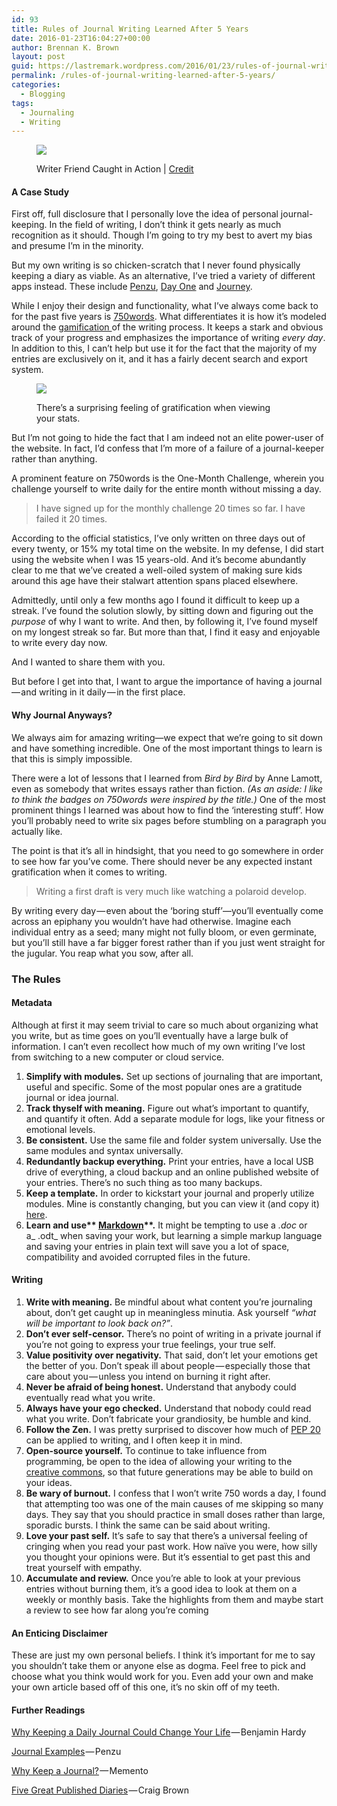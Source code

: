 ```yaml
---
id: 93
title: Rules of Journal Writing Learned After 5 Years
date: 2016-01-23T16:04:27+00:00
author: Brennan K. Brown
layout: post
guid: https://lastremark.wordpress.com/2016/01/23/rules-of-journal-writing-learned-after-5-years/
permalink: /rules-of-journal-writing-learned-after-5-years/
categories:
  - Blogging
tags:
  - Journaling
  - Writing
---
```


<figure class="wp-caption"> 

<img data-width="4272" data-height="2848" src="https://cdn-images-1.medium.com/max/2560/1*eAXPyxpGwlXIqYyJvTEt3w.jpeg" /> <figcaption class="wp-caption-text">Writer Friend Caught in Action | <a href="https://www.flickr.com/photos/iamroco/6880096005" target="_blank" rel="noopener noreferrer">Credit</a></figcaption></figure> 



#### A Case Study

<span>F</span>irst off, full disclosure that I personally love the idea of personal journal-keeping. In the field of writing, I don’t think it gets nearly as much recognition as it should. Though I’m going to try my best to avert my bias and presume I’m in the minority.

But my own writing is so chicken-scratch that I never found physically keeping a diary as viable. As an alternative, I’ve tried a variety of different apps instead. These include <a href="https://penzu.com" target="_blank" rel="noopener noreferrer">Penzu</a>, <a href="http://dayoneapp.com/" target="_blank" rel="noopener noreferrer">Day One</a> and <a href="http://2appstudio.com/journey/web/" target="_blank" rel="noopener noreferrer">Journey</a>.

While I enjoy their design and functionality, what I’ve always come back to for the past five years is <a href="http://750words.com/" target="_blank" rel="noopener noreferrer">750words</a>. What differentiates it is how it’s modeled around the <a href="https://badgeville.com/wiki/Gamification" target="_blank" rel="noopener noreferrer">gamification </a>of the writing process. It keeps a stark and obvious track of your progress and emphasizes the importance of writing _every day_. In addition to this, I can’t help but use it for the fact that the majority of my entries are exclusively on it, and it has a fairly decent search and export system.
<figure class="wp-caption"> 

<img data-width="736" data-height="784" src="https://cdn-images-1.medium.com/max/800/1*S44lZ3M5rINNKoTQ6Roj8Q.png" /> <figcaption class="wp-caption-text">There’s a surprising feeling of gratification when viewing your stats.</figcaption></figure> 

But I’m not going to hide the fact that I am indeed not an elite power-user of the website. In fact, I’d confess that I’m more of a failure of a journal-keeper rather than anything.

A prominent feature on 750words is the One-Month Challenge, wherein you challenge yourself to write daily for the entire month without missing a day.

> I have signed up for the monthly challenge 20 times so far. I have failed it 20 times.

According to the official statistics, I’ve only written on three days out of every twenty, or 15% my total time on the website. In my defense, I did start using the website when I was 15 years-old. And it’s become abundantly clear to me that we’ve created a well-oiled system of making sure kids around this age have their stalwart attention spans placed elsewhere.

Admittedly, until only a few months ago I found it difficult to keep up a streak. I’ve found the solution slowly, by sitting down and figuring out the _purpose_ of why I want to write. And then, by following it, I’ve found myself on my longest streak so far. But more than that, I find it easy and enjoyable to write every day now.

And I wanted to share them with you.

But before I get into that, I want to argue the importance of having a journal — and writing in it daily — in the first place.



#### Why Journal Anyways?

We always aim for amazing writing—we expect that we’re going to sit down and have something incredible. One of the most important things to learn is that this is simply impossible.

There were a lot of lessons that I learned from _Bird by Bird_ by Anne Lamott, even as somebody that writes essays rather than fiction. _(As an aside: I like to think the badges on 750words were inspired by the title.)_ One of the most prominent things I learned was about how to find the ‘interesting stuff’. How you’ll probably need to write six pages before stumbling on a paragraph you actually like.

The point is that it’s all in hindsight, that you need to go somewhere in order to see how far you’ve come. There should never be any expected instant gratification when it comes to writing.

> Writing a first draft is very much like watching a polaroid develop.

By writing every day — even about the ‘boring stuff’—you’ll eventually come across an epiphany you wouldn’t have had otherwise. Imagine each individual entry as a seed; many might not fully bloom, or even germinate, but you’ll still have a far bigger forest rather than if you just went straight for the jugular. You reap what you sow, after all.



### The Rules

#### Metadata

Although at first it may seem trivial to care so much about organizing what you write, but as time goes on you’ll eventually have a large bulk of information. I can’t even recollect how much of my own writing I’ve lost from switching to a new computer or cloud service.

  1. <b>Simplify with modules.</b> Set up sections of journaling that are important, useful and specific. Some of the most popular ones are a gratitude journal or idea journal.
  2. <b>Track thyself with meaning.</b> Figure out what’s important to quantify, and quantify it often. Add a separate module for logs, like your fitness or emotional levels.
  3. <b>Be consistent.</b> Use the same file and folder system universally. Use the same modules and syntax universally.
  4. <b>Redundantly backup everything.</b> Print your entries, have a local USB drive of everything, a cloud backup and an online published website of your entries. There’s no such thing as too many backups.
  5. <b>Keep a template.</b> In order to kickstart your journal and properly utilize modules. Mine is constantly changing, but you can view it (and copy it) <a href="https://gist.github.com/brennanbrown/d35c80a84f35d5fa9fa6" target="_blank" rel="noopener noreferrer">here</a>.
  6. <b>Learn and use** <a href="https://github.com/adam-p/markdown-here/wiki/Markdown-Cheatsheet" target="_blank" rel="noopener noreferrer"><strong>Markdown</strong></a>**.</b> It might be tempting to use a _.doc_ or a_ .odt_ when saving your work, but learning a simple markup language and saving your entries in plain text will save you a lot of space, compatibility and avoided corrupted files in the future.

#### Writing

  1. <b>Write with meaning.</b> Be mindful about what content you’re journaling about, don’t get caught up in meaningless minutia. Ask yourself _“what will be important to look back on?”_.
  2. <b>Don’t ever self-censor.</b> There’s no point of writing in a private journal if you’re not going to express your true feelings, your true self.
  3. <b>Value positivity over negativity.</b> That said, don’t let your emotions get the better of you. Don’t speak ill about people — especially those that care about you — unless you intend on burning it right after.
  4. <b>Never be afraid of being honest.</b> Understand that anybody could eventually read what you write.
  5. <b>Always have your ego checked.</b> Understand that nobody could read what you write. Don’t fabricate your grandiosity, be humble and kind.
  6. <b>Follow the Zen.</b> I was pretty surprised to discover how much of <a href="https://www.python.org/dev/peps/pep-0020/" target="_blank" rel="noopener noreferrer">PEP 20</a> can be applied to writing, and I often keep it in mind.
  7. <b>Open-source yourself.</b> To continue to take influence from programming, be open to the idea of allowing your writing to the <a href="https://creativecommons.org/" target="_blank" rel="noopener noreferrer">creative commons</a>, so that future generations may be able to build on your ideas.
  8. <b>Be wary of burnout.</b> I confess that I won’t write 750 words a day, I found that attempting too was one of the main causes of me skipping so many days. They say that you should practice in small doses rather than large, sporadic bursts. I think the same can be said about writing.
  9. <b>Love your past self.</b> It’s safe to say that there’s a universal feeling of cringing when you read your past work. How naïve you were, how silly you thought your opinions were. But it’s essential to get past this and treat yourself with empathy.
 10. <b>Accumulate and review.</b> Once you’re able to look at your previous entries without burning them, it’s a good idea to look at them on a weekly or monthly basis. Take the highlights from them and maybe start a review to see how far along you’re coming

#### An Enticing Disclaimer

These are just my own personal beliefs. I think it’s important for me to say you shouldn’t take them or anyone else as dogma. Feel free to pick and choose what you think would work for you. Even add your own and make your own article based off of this one, it’s no skin off of my teeth.



#### Further Readings

<a href="http://observer.com/2015/07/why-keeping-a-daily-journal-could-change-your-life/" target="_blank" rel="noopener noreferrer">Why Keeping a Daily Journal Could Change Your Life</a> — Benjamin Hardy

<a href="https://penzu.com/journal-examples" target="_blank" rel="noopener noreferrer">Journal Examples</a> — Penzu

<a href="http://momentoapp.com/why-journal" target="_blank" rel="noopener noreferrer">Why Keep a Journal?</a> — Memento

<a href="http://www.salon.com/2012/07/16/on_diaries_and_autobiography_salpart/" target="_blank" rel="noopener noreferrer">Five Great Published Diaries</a> — Craig Brown